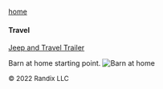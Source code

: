 [home](https://randix.github.io)

#### Travel

[Jeep and Travel Trailer](https://randix.github.io/travel/trailer)

Barn at home starting point.
![Barn at home](https://randix.github.io/pics/barn.jpeg)

<font size=2>© 2022 Randix LLC</font>
